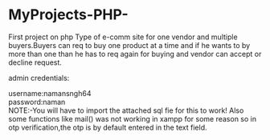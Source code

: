 # MyProjects-PHP-
First project on php
Type of e-comm site for one vendor and multiple buyers.Buyers can req to buy one product at a time and if he wants to by more than one than he has to req again for buying and vendor can accept or decline request.


admin credentials: 


  username:namansngh64      
  password:naman  
NOTE:-You will have to import the attached sql fie for this to work!
Also some functions like mail() was not working in xampp for some reason so in otp verification,the otp is by default entered in the text field. 

